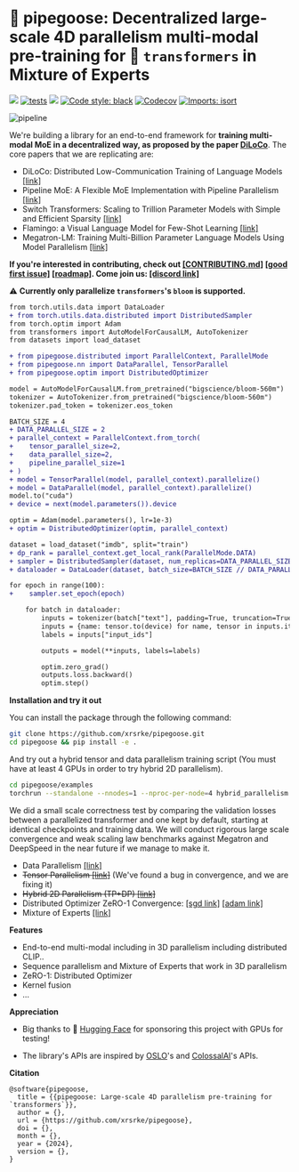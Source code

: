 # 🚧 pipegoose: Decentralized large-scale 4D parallelism multi-modal pre-training for 🤗 `transformers` in Mixture of Experts

[<img src="https://img.shields.io/badge/license-MIT-blue">](https://github.com/xrsrke/pipegoose) [![tests](https://github.com/xrsrke/pipegoose/actions/workflows/tests.yaml/badge.svg)](https://github.com/xrsrke/pipegoose/actions/workflows/tests.yaml) [<img src="https://img.shields.io/discord/767863440248143916?label=discord">](https://discord.gg/s9ZS9VXZ3p) [![Code style: black](https://img.shields.io/badge/code%20style-black-000000.svg)](https://github.com/psf/black) [<img alt="Codecov" src="https://img.shields.io/codecov/c/github/xrsrke/pipegoose">](https://app.codecov.io/gh/xrsrke/pipegoose) [![Imports: isort](https://img.shields.io/badge/%20imports-isort-%231674b1?style=flat&labelColor=ef8336)](https://pycqa.github.io/isort/)

![pipeline](3d-parallelism.png)

<!-- [![docs](https://img.shields.io/github/deployments/Production?label=docs&logo=vercel)](https://docs.dev/) -->

We're building a library for an end-to-end framework for **training multi-modal MoE in a decentralized way, as proposed by the paper [DiLoCo](https://arxiv.org/abs/2311.08105)**. The core papers that we are replicating are:
- DiLoCo: Distributed Low-Communication Training of Language Models [[link]](https://arxiv.org/abs/2311.08105)
- Pipeline MoE: A Flexible MoE Implementation with Pipeline Parallelism [[link]](https://arxiv.org/abs/2304.11414)
- Switch Transformers: Scaling to Trillion Parameter Models with Simple and Efficient Sparsity [[link]](https://arxiv.org/abs/2101.03961)
- Flamingo: a Visual Language Model for Few-Shot Learning [[link]](https://arxiv.org/abs/2204.14198)
- Megatron-LM: Training Multi-Billion Parameter Language Models Using Model Parallelism  [[link]](https://arxiv.org/abs/1909.08053)


**If you're interested in contributing, check out [[CONTRIBUTING.md]](./CONTRIBUTING.md) [[good first issue]](https://github.com/xrsrke/pipegoose/issues?q=is%3Aopen+is%3Aissue+label%3A%22good+first+issue%22) [[roadmap]](https://github.com/users/xrsrke/projects/5). Come join us: [[discord link]](https://discord.gg/s9ZS9VXZ3p)**

⚠️ **Currently only parallelize `transformers`'s `bloom` is supported.**

```diff
from torch.utils.data import DataLoader
+ from torch.utils.data.distributed import DistributedSampler
from torch.optim import Adam
from transformers import AutoModelForCausalLM, AutoTokenizer
from datasets import load_dataset

+ from pipegoose.distributed import ParallelContext, ParallelMode
+ from pipegoose.nn import DataParallel, TensorParallel
+ from pipegoose.optim import DistributedOptimizer

model = AutoModelForCausalLM.from_pretrained("bigscience/bloom-560m")
tokenizer = AutoTokenizer.from_pretrained("bigscience/bloom-560m")
tokenizer.pad_token = tokenizer.eos_token

BATCH_SIZE = 4
+ DATA_PARALLEL_SIZE = 2
+ parallel_context = ParallelContext.from_torch(
+    tensor_parallel_size=2,
+    data_parallel_size=2,
+    pipeline_parallel_size=1
+ )
+ model = TensorParallel(model, parallel_context).parallelize()
+ model = DataParallel(model, parallel_context).parallelize()
model.to("cuda")
+ device = next(model.parameters()).device

optim = Adam(model.parameters(), lr=1e-3)
+ optim = DistributedOptimizer(optim, parallel_context)

dataset = load_dataset("imdb", split="train")
+ dp_rank = parallel_context.get_local_rank(ParallelMode.DATA)
+ sampler = DistributedSampler(dataset, num_replicas=DATA_PARALLEL_SIZE, rank=dp_rank, seed=42)
+ dataloader = DataLoader(dataset, batch_size=BATCH_SIZE // DATA_PARALLEL_SIZE, shuffle=False, sampler=sampler)

for epoch in range(100):
+    sampler.set_epoch(epoch)

    for batch in dataloader:
        inputs = tokenizer(batch["text"], padding=True, truncation=True, max_length=1024, return_tensors="pt")
        inputs = {name: tensor.to(device) for name, tensor in inputs.items()}
        labels = inputs["input_ids"]

        outputs = model(**inputs, labels=labels)

        optim.zero_grad()
        outputs.loss.backward()
        optim.step()
```

**Installation and try it out**

You can install the package through the following command:

```bash
git clone https://github.com/xrsrke/pipegoose.git
cd pipegoose && pip install -e .
```

And try out a hybrid tensor and data parallelism training script (You must have at least 4 GPUs in order to try hybrid 2D parallelism).

```bash
cd pipegoose/examples
torchrun --standalone --nnodes=1 --nproc-per-node=4 hybrid_parallelism.py
```

We did a small scale correctness test by comparing the validation losses between a parallelized transformer and one kept by default, starting at identical checkpoints and training data. We will conduct rigorous large scale convergence and weak scaling law benchmarks against Megatron and DeepSpeed in the near future if we manage to make it.
- Data Parallelism [[link]](https://wandb.ai/xariusdrake/pipegoose/runs/t5cr56xd?workspace)
- ~~Tensor Parallelism [[link]](https://wandb.ai/xariusdrake/pipegoose/runs/iz17f50n)~~ (We've found a bug in convergence, and we are fixing it)
- ~~Hybrid 2D Parallelism (TP+DP) [[link]](https://wandb.ai/xariusdrake/pipegoose/runs/us31p3q1)~~
- Distributed Optimizer ZeRO-1 Convergence: [[sgd link]](https://wandb.ai/xariusdrake/pipegoose/runs/fn4t9as4?workspace) [[adam link]](https://wandb.ai/xariusdrake/pipegoose/runs/yn4m2sky)
- Mixture of Experts [[link]](https://wandb.ai/xariusdrake/pipegoose/jobs/QXJ0aWZhY3RDb2xsZWN0aW9uOjExOTU2MTU5MA==/version_details/v20)

**Features**
- End-to-end multi-modal including in 3D parallelism including distributed CLIP..
- Sequence parallelism and Mixture of Experts that work in 3D parallelism
- ZeRO-1: Distributed Optimizer
- Kernel fusion
- ...

**Appreciation**

- Big thanks to 🤗 [Hugging Face](https://huggingface.co/) for sponsoring this project with GPUs for testing!

- The library's APIs are inspired by [OSLO](https://github.com/EleutherAI/oslo)'s and [ColossalAI](https://github.com/hpcaitech/ColossalAI)'s APIs.

**Citation**

```
@software{pipegoose,
  title = {{pipegoose: Large-scale 4D parallelism pre-training for `transformers`}},
  author = {},
  url = {https://github.com/xrsrke/pipegoose},
  doi = {},
  month = {},
  year = {2024},
  version = {},
}
```
